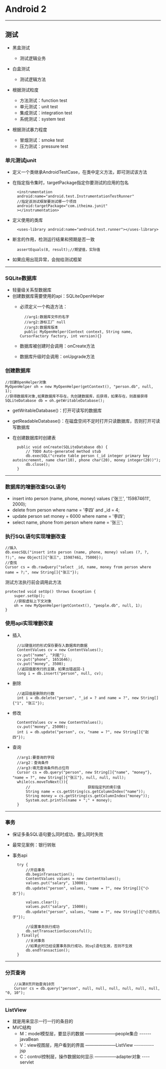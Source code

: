 # Android 2  
<hr>  
  
## 测试
* 黑盒测试
	* 测试逻辑业务
* 白盒测试
	* 测试逻辑方法

* 根据测试粒度
	* 方法测试：function test
	* 单元测试：unit test
	* 集成测试：integration test
	* 系统测试：system test

* 根据测试暴力程度
	* 冒烟测试：smoke test
	* 压力测试：pressure test

### 单元测试junit
* 定义一个类继承AndroidTestCase，在类中定义方法，即可测试该方法


* 在指定指令集时，targetPackage指定你要测试的应用的包名

		<instrumentation 
	    android:name="android.test.InstrumentationTestRunner"
		//指定该测试框架要测试哪一个项目
	    android:targetPackage="com.itheima.junit"
	    ></instrumentation>

* 定义使用的类库

		<uses-library android:name="android.test.runner"></uses-library>

* 断言的作用，检测运行结果和预期是否一致  
 
		assertEquals(8, result);//期望值，实际值
* 如果应用出现异常，会抛给测试框架

---

### SQLite数据库
* 轻量级关系型数据库
* 创建数据库需要使用的api：SQLiteOpenHelper
	* 必须定义一个构造方法：

			//arg1:数据库文件的名字
			//arg2:游标工厂 null
			//arg3:数据库版本
			public MyOpenHelper(Context context, String name, CursorFactory factory, int version){}
	* 数据库被创建时会调用：onCreate方法
	* 数据库升级时会调用：onUpgrade方法

### 创建数据库

	//创建OpenHelper对象
	MyOpenHelper oh = new MyOpenHelper(getContext(), "person.db", null, 1);
	//获得数据库对象,如果数据库不存在，先创建数据库，后获得，如果存在，则直接获得
	SQLiteDatabase db = oh.getWritableDatabase();

* getWritableDatabase()：打开可读写的数据库
* getReadableDatabase()：在磁盘空间不足时打开只读数据库，否则打开可读写数据库
* 在创建数据库时创建表

		public void onCreate(SQLiteDatabase db) {
			// TODO Auto-generated method stub
			db.execSQL("create table person (_id integer primary key autoincrement, name char(10), phone char(20), money integer(20))");
			db.close();
		}

---

### 数据库的增删改查SQL语句

* insert into person (name, phone, money) values ('张三', '159874611', 2000);
* delete from person where name = '李四' and _id = 4;
* update person set money = 6000 where name = '李四';
* select name, phone from person where name = '张三';

### 执行SQL语句实现增删改查

	//插入
	db.execSQL("insert into person (name, phone, money) values (?, ?, ?);", new Object[]{"张三", 15987461, 75000});
	//查找
	Cursor cs = db.rawQuery("select _id, name, money from person where name = ?;", new String[]{"张三"});

测试方法执行前会调用此方法


	protected void setUp() throws Exception {
		super.setUp();
		//获取虚拟上下文对象
		oh = new MyOpenHelper(getContext(), "people.db", null, 1);
	}

### 使用api实现增删改查
* 插入

		//以键值对的形式保存要存入数据库的数据
		ContentValues cv = new ContentValues();
		cv.put("name", "刘能");
		cv.put("phone", 1651646);
		cv.put("money", 3500);
		//返回值是改行的主键，如果出错返回-1
		long i = db.insert("person", null, cv);
* 删除

		//返回值是删除的行数
		int i = db.delete("person", "_id = ? and name = ?", new String[]{"1", "张三"});
* 修改
	
		ContentValues cv = new ContentValues();
		cv.put("money", 25000);
		int i = db.update("person", cv, "name = ?", new String[]{"赵四"});
* 查询

		//arg1:要查询的字段
		//arg2：查询条件
		//arg3:填充查询条件的占位符
		Cursor cs = db.query("person", new String[]{"name", "money"}, "name = ?", new String[]{"张三"}, null, null, null);
		while(cs.moveToNext()){
			//							获取指定列的索引值
			String name = cs.getString(cs.getColumnIndex("name"));
			String money = cs.getString(cs.getColumnIndex("money"));
			System.out.println(name + ";" + money);
		}

---

### 事务
* 保证多条SQL语句要么同时成功，要么同时失败
* 最常见案例：银行转账
* 事务api

		try {
			//开启事务
			db.beginTransaction();
			ContentValues values = new ContentValues();
			values.put("salary", 13000);
			db.update("person", values, "name = ?", new String[]{"小志"});

			values.clear();
			values.put("salary", 15000);
			db.update("person", values, "name = ?", new String[]{"小志的儿子"});
			
			//设置事务执行成功
			db.setTransactionSuccessful();
		} finally{
			//关闭事务
			//如果此时已经设置事务执行成功，则sql语句生效，否则不生效
			db.endTransaction();
		}

---

### 分页查询

		//从第0页开始查询10页
		Cursor cs = db.query("person", null, null, null, null, null, null, "0, 10");

---

### ListView
* 就是用来显示一行一行的条目的
* MVC结构
	* M：model模型层，要显示的数据           ———————people集合  ------ javaBean
	* V：view视图层，用户看到的界面          ———————ListView    ---------- jsp 
	* C：control控制层，操作数据如何显示     —————adapter对象  ---- servlet
